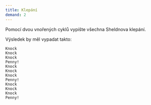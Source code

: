 ```yaml
---
title: Klepání
demand: 2
---
```


Pomocí dvou vnořených cyklů vypište všechna Sheldnova klepání.

Výsledek by měl vypadat takto:

```text
Knock
Knock
Knock
Penny!
Knock
Knock
Knock
Penny!
Knock
Knock
Knock
Penny!
```
